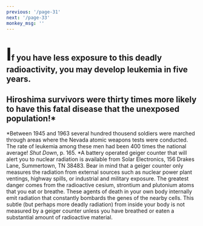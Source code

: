 ```yaml
---
previous: '/page-31'
next: '/page-33'
monkey_msg: ''
---
```


## <span style="font-size:47px;">I</span>f you have less exposure to this deadly radioactivity, you may develop leukemia in five years.

## Hiroshima survivors were thirty times more likely to have this fatal disease that the unexposed population!*

*Between 1945 and 1963 several hundred thousend soldiers were marched through areas where the Nevada atomic weapons tests were conducted. The rate of leukemia among these men had been 400 times the national average! _Shut Down_, p. 165.
*A battery operated geiger counter that will alert you to nuclear radiation is available from Solar Electronics, 156 Drakes Lane, Summertown, TN 38483. Bear in mind that a  geiger counter only measures the radiation from external sources such as nuclear power plant ventings, highway spills, or industrial and military exposure. The greatest danger comes from the radioactive cesium, strontium and plutonium atoms that you eat or breathe. These agents of death in your own body internally emit radiation that constantly bombards the genes of the nearby cells. This subtle (but perhaps more deadly radiation) from inside your body is not measured by a geiger counter unless you have breathed or eaten a substantial amount of radioactive material.
